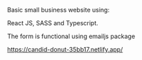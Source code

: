 Basic small business website using:

React JS, SASS and Typescript.

The form is functional using emailjs package

https://candid-donut-35bb17.netlify.app/
